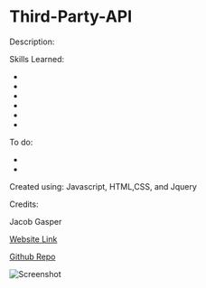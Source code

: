 # Third-Party-API


Description:




Skills Learned:

- 

- 

- 

- 

- 

- 

To do:

- 
- 



Created using: Javascript, HTML,CSS, and Jquery



Credits:

Jacob Gasper

[Website Link](https://jcgasper.github.io/Web-API-Code-Quiz/index.html "Website Link")


[Github Repo](https://github.com/jcgasper/Web-API-Code-Quiz "Website Link")


![Screenshot](/screenshot.png)


